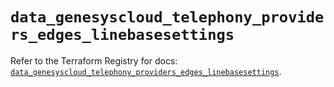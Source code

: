 # `data_genesyscloud_telephony_providers_edges_linebasesettings`

Refer to the Terraform Registry for docs: [`data_genesyscloud_telephony_providers_edges_linebasesettings`](https://registry.terraform.io/providers/mypurecloud/genesyscloud/1.70.0/docs/data-sources/telephony_providers_edges_linebasesettings).
